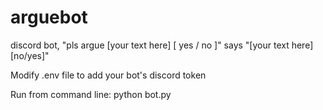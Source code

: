 # arguebot
discord bot, "pls argue [your text here] [ yes / no ]" says "[your text here] [no/yes]"

Modify .env file to add your bot's discord token

Run from command line: python bot.py
